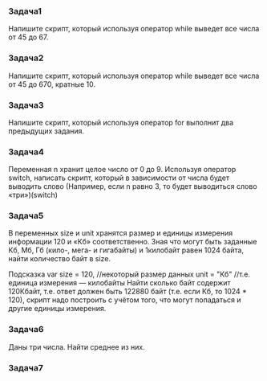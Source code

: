 ### Задача1

Напишите скрипт, который используя оператор while выведет все числа от 45 до 67.

### Задача2

Напишите скрипт, который используя оператор while выведет все числа от 45 до 670, кратные 10.

### Задача3

Напишите скрипт, который используя оператор for выполнит два предыдущих задания.

### Задача4

Переменная n хранит целое число от 0 до 9. Используя оператор switch, написать скрипт, который в зависимости от числа
будет выводить слово (Например, если n равно 3, то будет выводиться слово «три»)(switch)

### Задача5

В переменных size и unit хранятся размер и единицы измерения информации 120 и «Кб» соответственно. Зная что могут быть
заданные Кб, Мб, Гб (кило-, мега- и гигабайты) и 1килобайт равен 1024 байта, найти количество байт в size.

Подсказка
var size = 120, //некоторый размер данных
unit = "Кб" //т.е. единица измерения — килобайты
Найти сколько байт содержит 120Кбайт, т.е. ответ должен быть 122880 байт (т.е. если Кб, то 1024 * 120), скрипт надо
построить с учётом того, что могут попадаться и другие единицы измерения.

### Задача6

Даны три числа. Найти среднее из них.

### Задача7

